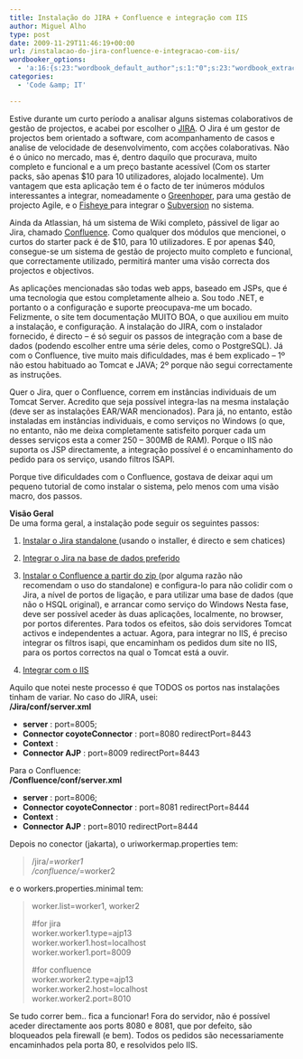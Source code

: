 ```yaml
---
title: Instalação do JIRA + Confluence e integração com IIS
author: Miguel Alho
type: post
date: 2009-11-29T11:46:19+00:00
url: /instalacao-do-jira-confluence-e-integracao-com-iis/
wordbooker_options:
  - 'a:16:{s:23:"wordbook_default_author";s:1:"0";s:23:"wordbook_extract_length";s:3:"256";s:25:"wordbooker_like_share_too";s:2:"on";s:25:"wordbook_fbshare_location";s:3:"top";s:24:"wordbook_fblike_location";s:3:"top";s:22:"wordbook_fblike_action";s:9:"recommend";s:27:"wordbook_fblike_colorscheme";s:4:"dark";s:20:"wordbook_fblike_font";s:5:"arial";s:22:"wordbook_fblike_button";s:12:"button_count";s:21:"wordbook_fblike_faces";s:5:"false";s:18:"wordbook_attribute";s:31:"Posted a new post on their blog";s:29:"wordbook_republish_time_frame";s:2:"10";s:29:"wordbooker_status_update_text";s:35:": New blog post :  %title% - %link%";s:19:"wordbook_actionlink";s:3:"300";s:18:"wordbook_page_post";s:4:"-100";s:18:"wordbook_orandpage";s:1:"2";}'
categories:
  - 'Code &amp; IT'

---
```

Estive durante um curto período a analisar alguns sistemas colaborativos de gestão de projectos, e acabei por escolher o <a href="http://www.atlassian.com/jira" target="_blank">JIRA</a>. O Jira é um gestor de projectos bem orientado a software, com acompanhamento de casos e analise de velocidade de desenvolvimento, com acções colaborativas. Não é o único no mercado, mas é, dentro daquilo que procurava, muito completo e funcional e a um preço bastante acessível (Com os starter packs, são apenas $10 para 10 utilizadores, alojado localmente). Um vantagem que esta aplicação tem é o facto de ter inúmeros módulos interessantes a integrar, nomeadamente o <a href="http://www.atlassian.com/software/greenhopper/" target="_blank">Greenhoper</a>, para uma gestão de projecto Agile, e o <a href="http://www.atlassian.com/software/fisheye/" target="_blank">Fisheye </a>para integrar o [Subversion][1] no sistema. 

Ainda da Atlassian, há um sistema de Wiki completo, pássivel de ligar ao Jira, chamado <a href="http://www.atlassian.com/software/confluence/" target="_blank">Confluence</a>. Como qualquer dos módulos que mencionei, o curtos do starter pack é de $10, para 10 utilizadores. E por apenas $40, consegue-se um sistema de gestão de projecto muito completo e funcional, que correctamente utilizado, permitirá manter uma visão correcta dos projectos e objectivos.

As aplicações mencionadas são todas web apps, baseado em JSPs, que é uma tecnologia que estou completamente alheio a. Sou todo .NET, e portanto o a configuração e suporte preocupava-me um bocado. Felizmente, o site tem documentação MUITO BOA, o que auxiliou em muito a instalação, e configuração. A instalação do JIRA, com o instalador fornecido, é directo &#8211; é só seguir os passos de integração com a base de dados (podendo escolher entre uma série deles, como o PostgreSQL). Já com o Confluence, tive muito mais dificuldades, mas é bem explicado &#8211; 1º não estou habituado ao Tomcat e JAVA; 2º porque não segui correctamente as instruções.

Quer o Jira, quer o Confluence, correm em instâncias individuais de um Tomcat Server. Acredito que seja possível integra-las na mesma instalação (deve ser as instalações EAR/WAR mencionados). Para já, no entanto, estão instaladas em instâncias individuais, e como serviços no Windows (o que, no entanto, não me deixa completamente satisfeito porquer cada um desses serviços esta a comer 250 &#8211; 300MB de RAM). Porque o IIS não suporta os JSP directamente, a integração possível é o encaminhamento do pedido para os serviço, usando filtros ISAPI.

Porque tive dificuldades com o Confluence, gostava de deixar aqui um pequeno tutorial de como instalar o sistema, pelo menos com uma visão macro, dos passos.

**Visão Geral**  
De uma forma geral, a instalação pode seguir os seguintes passos:

  1. <a href="http://confluence.atlassian.com/display/JIRA/Installing+JIRA+Standalone+on+Windows" target="_blank">Instalar o Jira standalone </a>(usando o installer, é directo e sem chatices)
  2. <a href="http://confluence.atlassian.com/display/JIRA/Connecting+JIRA+to+a+Database" target="_blank">Integrar o Jira na base de dados preferido</a>
  3. <a href="http://confluence.atlassian.com/display/DOC/Installing+Confluence+Standalone+on+Windows+from+Zip+File" target="_blank">Instalar o Confluence a partir do zip </a>(por alguma razão não recomendam o uso do standalone) e configura-lo para não colidir com o Jira, a nível de portos de ligação, e para utilizar uma base de dados (que não o HSQL original), e arrancar como serviço do Windows
Nesta fase, deve ser possível aceder às duas aplicações, localmente, no browser, por portos diferentes. Para todos os efeitos, são dois servidores Tomcat activos e independentes a actuar. Agora, para integrar no IIS, é preciso integrar os filtros isapi, que encaminham os pedidos dum site no IIS, para os portos correctos na qual o Tomcat está a ouvir.

  4. <a href="http://confluence.atlassian.com/display/JIRA/Integrating+JIRA+with+IIS" target="_blank">Integrar com o IIS</a>

Aquilo que notei neste processo é que TODOS os portos nas instalações tinham de variar. No caso do JIRA, usei:  
**/Jira/conf/server.xml**

  * **server** : port=8005;
  * **Connector coyoteConnector** : port=8080 redirectPort=8443
  * **Context** : <Context path="/jira" docBase="${catalina.home}/atlassian-jira" reloadable="false">
  * **Connector AJP** : port=8009 redirectPort=8443

Para o Confluence:  
**/Confluence/conf/server.xml**

  * **server** : port=8006;
  * **Connector coyoteConnector** : port=8081 redirectPort=8444
  * **Context** :<Context path="/confluence" docBase="${catalina.home}/confluence" debug="0" reloadable="false">
  * **Connector AJP** : port=8010 redirectPort=8444

Depois no conector (jakarta), o uriworkermap.properties tem:

> /jira/*=worker1  
> /confluence/*=worker2

e o workers.properties.minimal tem:

> worker.list=worker1, worker2
> 
> #for jira  
> worker.worker1.type=ajp13  
> worker.worker1.host=localhost  
> worker.worker1.port=8009
> 
> #for confluence  
> worker.worker2.type=ajp13  
> worker.worker2.host=localhost  
> worker.worker2.port=8010

Se tudo correr bem.. fica a funcionar! Fora do servidor, não é possível aceder directamente aos ports 8080 e 8081, que por defeito, são bloqueados pela firewall (e bem). Todos os pedidos são necessariamente encaminhados pela porta 80, e resolvidos pelo IIS.

 [1]: http://subversion.tigris.org